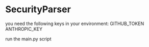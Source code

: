 # SecurityParser
you need the following keys in your environment:
GITHUB_TOKEN
ANTHROPIC_KEY

run the main.py script